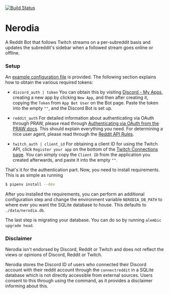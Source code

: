 [![Build Status](https://travis-ci.org/Volcyy/nerodia.svg?branch=master)](https://travis-ci.org/Volcyy/nerodia)
# Nerodia
A Reddit Bot that follows Twitch streams on a per-subreddit basis
and updates the subreddit's sidebar when a followed stream goes
online or offline.

### Setup
An [example configuration file](./config-example.json) is provided.
The following section explains how to obtain the various required tokens:

- `discord_auth | token`
You can obtain this by visiting [Discord - My Apps](https://discordapp.com/developers/applications/me),
creating a new app by clicking `New App`, and then after creating it, copying the `Token` from
`App Bot User` on the Bot page. Paste the token into the empty `""`, and the Discord Bot is set up.

- `reddit_auth`
For detailed information about authenticating via OAuth through PRAW, please read through
[Authenticating via OAuth from the PRAW docs](http://praw.readthedocs.io/en/latest/getting_started/authentication.html).
This should explain everything you need.
For determining a nice user agent, please read through the [Reddit API Rules](https://github.com/reddit/reddit/wiki/API#rules).

- `twitch_auth | client_id`
For obtaining a client ID for using the Twitch API, click `Register your app` on the bottom of
the [Twitch Connections page](https://www.twitch.tv/settings/connections). You can simply
copy the `Client ID` from the application you created afterwards, and paste it into the empty `""`.

That's it for the authentication part.
Now, you need to install requirements. This is as simple as running
```sh
$ pipenv install --dev
```
After you installed the requirements, you can perform an additional configuration step
and change the environment variable `NERODIA_DB_PATH` to where ever you want the SQLite
database to house. This defaults to `./data/nerodia.db`.

The last step is migrating your database. You can do so by running `alembic upgrade head`.


### Disclaimer
Nerodia isn't endorsed by Discord, Reddit or Twitch and does not
reflect the views or opinions of Discord, Reddit or Twitch.

Nerodia stores the Discord ID of users who connected their Discord account
with their reddit account through the `connectreddit` in a SQLite database
which is not directly accessible from external sources. Users consent to this
through using the command, as it provides a disclaimer informing about this.
